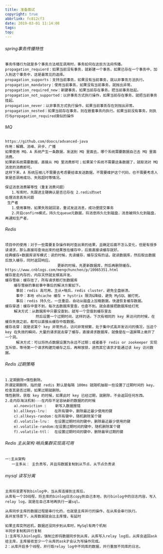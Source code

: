 ```yaml
---
title: 准备面试
copyright: true
abbrlink: fc812cf3
date: 2019-03-01 11:14:08
tags:
top:
---
```

###### spring事务传播特性
 
    事务传播行为就是多个事务方法相互调用时，事务如何在这些方法间传播。   
    propagation_requierd：如果当前没有事务，就新建一个事务，如果已存在一个事务中，加入到这个事务中，这是最常见的选择。    
    propagation_supports：支持当前事务，如果没有当前事务，就以非事务方法执行。    
    propagation_mandatory：使用当前事务，如果没有当前事务，就抛出异常。     
    propagation_required_new：新建事务，如果当前存在事务，把当前事务挂起。    
    propagation_not_supported：以非事务方式执行操作，如果当前存在事务，就把当前事务挂起。     
    propagation_never：以非事务方式执行操作，如果当前事务存在则抛出异常。     
    propagation_nested：如果当前存在事务，则在嵌套事务内执行。如果当前没有事务，则执行与propagation_required类似的操作      
###### MQ

    https://github.com/doocs/advanced-java
    作用：解耦、消峰、异步、广播
    如果使用 MQ，A 系统产生一条数据，发送到 MQ 里面去，哪个系统需要数据自己去 MQ 里面消费。
    如果新系统需要数据，直接从 MQ 里消费即可；如果某个系统不需要这条数据了，就取消对 MQ 消息的消费即可。
    这样下来，A 系统压根儿不需要去考虑要给谁发送数据，不需要维护这个代码，也不需要考虑人家是否调用成功、失败超时等情况。
    
    保证消息消费幂等性（重复消费问题）
       1.写库时，先跟进主键确认是否已存在 2.redis的set 
    处理消息丢失问题
     生产者
       1.使用事物，如果失败就回滚，重试发送消息，成功便提交事务
       2.开启confirm模式，持久化queue元数据，将消息持久化到磁盘，消息被持久化到磁盘，再通知生产者，
###### Redis

    项目中的使用：对于一些需要复杂操作耗时查出来的结果，且确定后面不怎么变化，但是有很多读请求，那么直接将查询出来的结果放在缓存中，后面直接读缓存就好。
    经典缓存+数据库读写模式：读的时候，先读缓存，缓存没有的话，就读数据库，然后取出数据后放入缓存，同时返回响应。
                            更新的时候，先更新数据库，然后再删除缓存。
    https://www.cnblogs.com/mengchunchen/p/10065351.html
    缓存是走内存的，内存天然就支撑高并发。
    缓存雪崩：缓存挂了，所有请求都打到数据库
        缓存雪崩的事前事中事后的解决方案如下。
         事前：redis 高可用，主从+哨兵，redis cluster，避免全盘崩溃。
         事中：本地 ehcache 缓存 + hystrix 限流&降级，避免 MySQL 被打死。
         事后：redis 持久化，一旦重启，自动从磁盘上加载数据，快速恢复缓存数据。
    缓存穿透：缓存中查不到，每次去数据库里查，也查不到。就会直接把数据库给打死
        解决方式：从数据库中只要没查到，就写一个空值到缓存里去
                  然后设置一个过期时间，这样的话，下次有相同的 key 来访问的时候，在缓存失效之前，都可以直接从缓存中取数据。
    缓存击穿：就是说某个 key 非常热点，访问非常频繁，处于集中式高并发访问的情况，当这个 key 在失效的瞬间，大量的请求就击穿了缓存，直接请求数据库，就像是在一道屏障上凿开了一个洞。
         解决方式：可以将热点数据设置为永远不过期；或者基于 redis or zookeeper 实现互斥锁，等待第一个请求构建完缓存之后，再释放锁，进而其它请求才能通过该 key 访问数据。
###### Redis 过期策略

    1.定期删除+惰性删除。
    所谓定期删除，指的是 redis 默认是每隔 100ms 就随机抽取一些设置了过期时间的 key，检查其是否过期，如果过期就删除。
    惰性删除，获取 key 的时候，如果此时 key 已经过期，就删除，不会返回任何东西。
    2.走内存淘汰机制---在内存不足容纳新的数据的的时候
        a).noeviction :    新写入数据报错
        b).allkeys-lru：   在所有键中，删除最近最少使用的键
        c).allkeys-random：在所有键中，随机删除某个键
        d).volatile-lru：  在设置过期时间的键中，删除最近最少使用的键
        e).volatile-random:在设置过期时间的键中，随机删除某个键
        f).volatile-ttl：  在设置过期时间的键中，删除最早过期的键
        
###### Redis 主从架构 哨兵集群实现高可用
    
    一:主从架构
       一主多从： 主负责写，并且将数据复制到从节点，从节点负责读
###### mysql 读写分离
    主库将变更写到binlog中，当从库连接到主库后，
    从库有一个IO线程，将主库的binlog日志copy到自己本地，执行binlog中的日志内容，写入relay log，就是在自己本地再执行一遍sql。
    
    从库同步主库的数据过程是串行化的，也就是主库并行的操作，在从库会串行执行。
    高并发场景下，从库数据就会比主库慢，有延时
    
    如果主库突然宕机，数据还没同步到从库时，MySql有两个机制
    半同步复制和并行复制
    1:主库写入binlog后，强制立即将数据同步到从库，从库写入relay log后，从库会返回ask给主库，主库接收至少一个从库的ask才会认为写操作完成。
    2：从库开启多个线程，并行取relay log中不同库的数据，并行重放不同库的日志。
    
